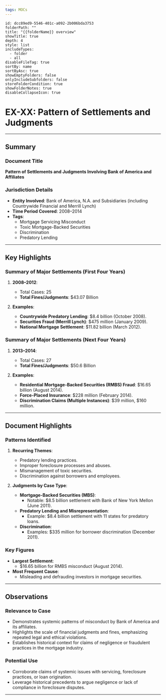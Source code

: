 ```yaml
---
tags: MOCs
---
```

```folder-overview
id: dcc89ed9-5546-401c-a092-2b006bda3753
folderPath: ""
title: "{{folderName}} overview"
showTitle: true
depth: 4
style: list
includeTypes:
  - folder
  - all
disableFileTag: true
sortBy: name
sortByAsc: true
showEmptyFolders: false
onlyIncludeSubfolders: false
storeFolderCondition: true
showFolderNotes: true
disableCollapseIcon: true
```

# EX-XX: Pattern of Settlements and Judgments

---

## Summary

### Document Title
**Pattern of Settlements and Judgments Involving Bank of America and Affiliates**

### Jurisdiction Details
- **Entity Involved**: Bank of America, N.A. and Subsidiaries (including Countrywide Financial and Merrill Lynch)
- **Time Period Covered**: 2008–2014
- **Tags**:
  - Mortgage Servicing Misconduct
  - Toxic Mortgage-Backed Securities
  - Discrimination
  - Predatory Lending

---

## Key Highlights

### Summary of Major Settlements (First Four Years)
1. **2008–2012**:
   - Total Cases: 25
   - **Total Fines/Judgments**: $43.07 Billion

2. **Examples**:
   - **Countrywide Predatory Lending**: $8.4 billion (October 2008).
   - **Securities Fraud (Merrill Lynch)**: $475 million (January 2009).
   - **National Mortgage Settlement**: $11.82 billion (March 2012).

### Summary of Major Settlements (Next Four Years)
1. **2013–2014**:
   - Total Cases: 27
   - **Total Fines/Judgments**: $50.6 Billion

2. **Examples**:
   - **Residential Mortgage-Backed Securities (RMBS) Fraud**: $16.65 billion (August 2014).
   - **Force-Placed Insurance**: $228 million (February 2014).
   - **Discrimination Claims (Multiple Instances)**: $39 million, $160 million.

---

## Document Highlights

### Patterns Identified
1. **Recurring Themes**:
   - Predatory lending practices.
   - Improper foreclosure processes and abuses.
   - Mismanagement of toxic securities.
   - Discrimination against borrowers and employees.

2. **Judgments by Case Type**:
   - **Mortgage-Backed Securities (MBS)**:
     - Notable: $8.5 billion settlement with Bank of New York Mellon (June 2011).
   - **Predatory Lending and Misrepresentation**:
     - Example: $8.4 billion settlement with 11 states for predatory loans.
   - **Discrimination**:
     - Examples: $335 million for borrower discrimination (December 2011).

### Key Figures
- **Largest Settlement**:
  - $16.65 billion for RMBS misconduct (August 2014).
- **Most Frequent Cause**:
  - Misleading and defrauding investors in mortgage securities.

---

## Observations

### Relevance to Case
- Demonstrates systemic patterns of misconduct by Bank of America and its affiliates.
- Highlights the scale of financial judgments and fines, emphasizing repeated legal and ethical violations.
- Establishes historical context for claims of negligence or fraudulent practices in the mortgage industry.

### Potential Use
- Corroborate claims of systemic issues with servicing, foreclosure practices, or loan origination.
- Leverage historical precedents to argue negligence or lack of compliance in foreclosure disputes.

---

